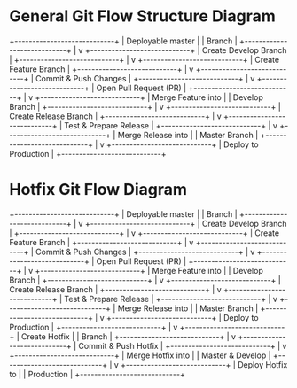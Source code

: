 # General Git Flow Structure Diagram
+----------------------------+
|      Deployable master     |
|          Branch            |
+----------------------------+
              |
              v
+----------------------------+
|     Create Develop Branch  |
+----------------------------+
              |
              v
+----------------------------+
|   Create Feature Branch    |
+----------------------------+
              |
              v
+----------------------------+
|  Commit & Push Changes     |
+----------------------------+
              |
              v
+----------------------------+
|   Open Pull Request (PR)   |
+----------------------------+
              |
              v
+----------------------------+
|   Merge Feature into       |
|        Develop Branch      |
+----------------------------+
              |
              v
+----------------------------+
|   Create Release Branch    |
+----------------------------+
              |
              v
+----------------------------+
|   Test & Prepare Release   |
+----------------------------+
              |
              v
+----------------------------+
|    Merge Release into      |
|          Master Branch     |
+----------------------------+
              |
              v
+----------------------------+
|  Deploy to Production      |
+----------------------------+

# Hotfix Git Flow Diagram
+----------------------------+
|      Deployable master     |
|          Branch            |
+----------------------------+
              |
              v
+----------------------------+
|     Create Develop Branch  |
+----------------------------+
              |
              v
+----------------------------+
|   Create Feature Branch    |
+----------------------------+
              |
              v
+----------------------------+
|  Commit & Push Changes     |
+----------------------------+
              |
              v
+----------------------------+
|   Open Pull Request (PR)   |
+----------------------------+
              |
              v
+----------------------------+
|   Merge Feature into       |
|        Develop Branch      |
+----------------------------+
              |
              v
+----------------------------+
|   Create Release Branch    |
+----------------------------+
              |
              v
+----------------------------+
|   Test & Prepare Release   |
+----------------------------+
              |
              v
+----------------------------+
|    Merge Release into      |
|          Master Branch     |
+----------------------------+
              |
              v
+----------------------------+
|  Deploy to Production      |
+----------------------------+
              |
              v
+----------------------------+
|       Create Hotfix       |
|          Branch            |
+----------------------------+
              |
              v
+----------------------------+
|   Commit & Push Hotfix     |
+----------------------------+
              |
              v
+----------------------------+
|   Merge Hotfix into       |
|       Master & Develop     |
+----------------------------+
              |
              v
+----------------------------+
|  Deploy Hotfix to         |
|      Production           |
+----------------------------+

